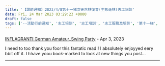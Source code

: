 ```yaml
---
title: '【課前通知】2023/4/8第十一梯次天然林復育(生態造林)志工培訓'
date: Fri, 24 Mar 2023 03:29:23 +0000
draft: false
tags: ['--活動行前通知', '志工培訓', '志工培訓', '志工服務及培訓', '第十一梯', '課前通知']
---
```



#### 
[INFLAGRANTI German Amateur_Swing Party](https://xmoviez.win/xxxmedia594890913 "arlenemills@gmail.com") - <time datetime="2023-04-12 23:13:36">Apr 3, 2023</time>

I need to too thank you foor this fantatic read!! I absolutely enjoyyed eery bbit off it. I hhave yoou book-marked to look at new things you post…
<hr />
